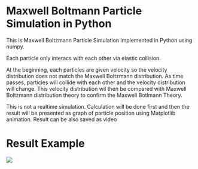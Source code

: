 # Maxwell Boltmann Particle Simulation in Python
This is Maxwell Boltzmann Particle Simulation implemented in Python using numpy.

Each particle only interacs with each other via elastic collision.

At the beginning, each particles are given velocity so the velocity distribution does not match the Maxwell Boltzmann distribution. 
As time passes, particles will collide with each other and the velocity distribution will change.
This velocity distribution wil then be compared with Maxwell Boltzmann distribution theory to confirm the Maxwell Botlmann Theory.

This is not a realtime simulation. Calculation will be done first and then the result will be presented as graph of particle position using Matplotlib animation.
Result can be also saved as video

# Result Example
![](https://media2.giphy.com/media/v83JXcoM1rTPD89X6d/giphy.gif)
